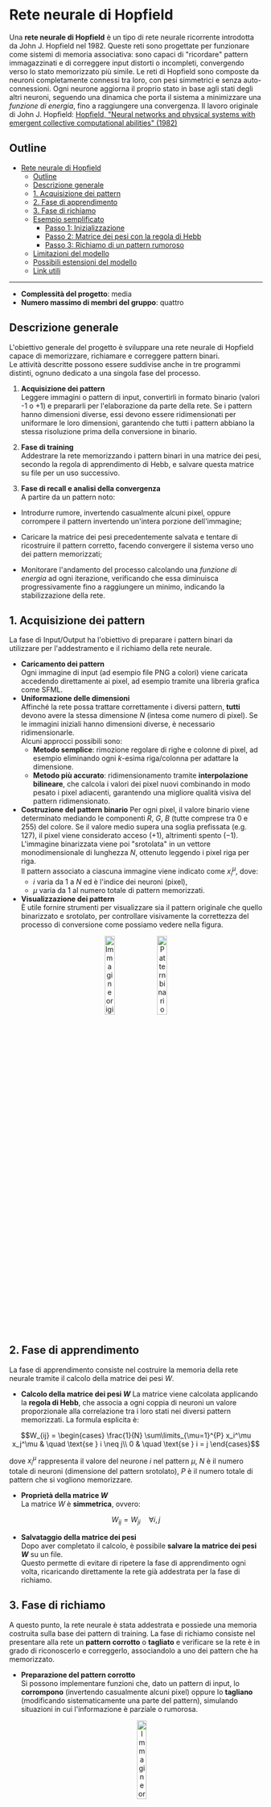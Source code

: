 # Rete neurale di Hopfield

Una **rete neurale di Hopfield** è un tipo di rete neurale ricorrente introdotta da John J. Hopfield nel 1982. Queste reti sono progettate per funzionare come sistemi di memoria associativa: sono capaci di "ricordare" pattern immagazzinati e di correggere input distorti o incompleti, convergendo verso lo stato memorizzato più simile. Le reti di Hopfield sono composte da neuroni completamente connessi tra loro, con pesi simmetrici e senza auto-connessioni. Ogni neurone aggiorna il proprio stato in base agli stati degli altri neuroni, seguendo una dinamica che porta il sistema a minimizzare una _funzione di energia_, fino a raggiungere una convergenza. Il lavoro originale di John J. Hopfield:  [Hopfield, "Neural networks and physical systems with emergent collective computational abilities" (1982)](https://www.pnas.org/doi/10.1073/pnas.79.8.2554)

## Outline

- [Rete neurale di Hopfield](#rete-neurale-di-hopfield)
  - [Outline](#outline)
  - [Descrizione generale](#descrizione-generale)
  - [1. Acquisizione dei pattern](#1-acquisizione-dei-pattern)
  - [2. Fase di apprendimento](#2-fase-di-apprendimento)
  - [3. Fase di richiamo](#3-fase-di-richiamo)
  - [Esempio semplificato](#esempio-semplificato)
    - [Passo 1: Inizializzazione](#passo-1-inizializzazione)
    - [Passo 2: Matrice dei pesi con la regola di Hebb](#passo-2-matrice-dei-pesi-con-la-regola-di-hebb)
    - [Passo 3: Richiamo di un pattern rumoroso](#passo-3-richiamo-di-un-pattern-rumoroso)
  - [Limitazioni del modello](#limitazioni-del-modello)
  - [Possibili estensioni del modello](#possibili-estensioni-del-modello)
  - [Link utili](#link-utili)

---

- **Complessità del progetto**: media
- **Numero massimo di membri del gruppo**: quattro

## Descrizione generale

L'obiettivo generale del progetto è sviluppare una rete neurale di Hopfield capace di memorizzare, richiamare e correggere pattern binari.  
Le attività descritte possono essere suddivise anche in tre programmi distinti, ognuno dedicato a una singola fase del processo.

1. **Acquisizione dei pattern**  
Leggere immagini o pattern di input, convertirli in formato binario (valori -1 o +1) e prepararli per l'elaborazione da parte della rete. Se i pattern hanno dimensioni diverse, essi devono essere ridimensionati per uniformare le loro dimensioni, garantendo che tutti i pattern abbiano la stessa risoluzione prima della conversione in binario.

2. **Fase di training**  
Addestrare la rete memorizzando i pattern binari in una matrice dei pesi, secondo la regola di apprendimento di Hebb, e salvare questa matrice su file per un uso successivo.

3. **Fase di recall e analisi della convergenza**  
A partire da un pattern noto:

- Introdurre rumore, invertendo casualmente alcuni pixel, oppure corrompere il pattern invertendo un'intera porzione dell'immagine;

- Caricare la matrice dei pesi precedentemente salvata e tentare di ricostruire il pattern corretto, facendo convergere il sistema verso uno dei pattern memorizzati;

- Monitorare l'andamento del processo calcolando una _funzione di energia_ ad ogni iterazione, verificando che essa diminuisca progressivamente fino a raggiungere un minimo, indicando la stabilizzazione della rete.

## 1. Acquisizione dei pattern

La fase di Input/Output ha l'obiettivo di preparare i pattern binari da utilizzare per l'addestramento e il richiamo della rete neurale.

- **Caricamento dei pattern**  
Ogni immagine di input (ad esempio file PNG a colori) viene caricata accedendo direttamente ai pixel, ad esempio tramite una libreria grafica come SFML. 
- **Uniformazione delle dimensioni**  
Affinché la rete possa trattare correttamente i diversi pattern, **tutti** devono avere la stessa dimensione $N$ (intesa come numero di pixel). Se le immagini iniziali hanno dimensioni diverse, è necessario ridimensionarle.  
Alcuni approcci possibili sono:
  - **Metodo semplice**: rimozione regolare di righe e colonne di pixel, ad esempio eliminando ogni $k$-esima riga/colonna per adattare la dimensione.
  - **Metodo più accurato**: ridimensionamento tramite **interpolazione bilineare**, che calcola i valori dei pixel nuovi combinando in modo pesato i pixel adiacenti, garantendo una migliore qualità visiva del pattern ridimensionato.
- **Costruzione del pattern binario**
Per ogni pixel, il valore binario viene determinato mediando le componenti $R$, $G$, $B$ (tutte comprese tra 0 e 255) del colore. Se il valore medio supera una soglia prefissata (e.g. 127), il pixel viene considerato acceso ($+1$), altrimenti spento ($-1$). L'immagine binarizzata viene poi "srotolata" in un vettore monodimensionale di lunghezza $N$, ottenuto leggendo i pixel riga per riga.  
Il pattern associato a ciascuna immagine viene indicato come $x_i^\mu$, dove:
  - $i$ varia da $1$ a $N$ ed è l'indice dei neuroni (pixel),
  - $\mu$ varia da $1$ al numero totale di pattern memorizzati.
- **Visualizzazione dei pattern**  
È utile fornire strumenti per visualizzare sia il pattern originale che quello binarizzato e srotolato, per controllare visivamente la correttezza del processo di conversione come possiamo vedere nella figura.

<div style="text-align: center;"> <img src="orecchino.png" alt="Immagine originale" width="20%"> <img src="hopfield-output.png" alt="Pattern binario recuperato" width="20%"></div>

## 2. Fase di apprendimento

La fase di apprendimento consiste nel costruire la memoria della rete neurale tramite il calcolo della matrice dei pesi $W$.

- **Calcolo della matrice dei pesi $W$**
  La matrice viene calcolata applicando la **regola di Hebb**, che associa a ogni coppia di neuroni un valore proporzionale alla correlazione tra i loro stati nei diversi pattern memorizzati. La formula esplicita è:

```math
W_{ij} = 
\begin{cases}
\frac{1}{N} \sum\limits_{\mu=1}^{P} x_i^\mu x_j^\mu & \quad \text{se } i \neq j\\
0 & \quad \text{se } i = j
\end{cases}
```

  dove $x_i^\mu$ rappresenta il valore del neurone $i$ nel pattern $\mu$, $N$ è il numero totale di neuroni (dimensione del pattern srotolato), $P$ è il numero totale di pattern che si vogliono memorizzare.

- **Proprietà della matrice $W$**  
  La matrice $W$ è **simmetrica**, ovvero:

```math
W_{ij} = W_{ji} \quad \forall i,j
```

- **Salvataggio della matrice dei pesi**  
  Dopo aver completato il calcolo, è possibile **salvare la matrice dei pesi $W$** su un file.  
  Questo permette di evitare di ripetere la fase di apprendimento ogni volta, ricaricando direttamente la rete già addestrata per la fase di richiamo.

## 3. Fase di richiamo

A questo punto, la rete neurale è stata addestrata e possiede una memoria costruita sulla base dei pattern di training. La fase di richiamo consiste nel presentare alla rete un **pattern corrotto** o **tagliato** e verificare se la rete è in grado di riconoscerlo e correggerlo, associandolo a uno dei pattern che ha memorizzato.

- **Preparazione del pattern corrotto**  
  Si possono implementare funzioni che, dato un pattern di input, lo **corrompono** (invertendo casualmente alcuni pixel) oppure lo **tagliano** (modificando sistematicamente una parte del pattern), simulando situazioni in cui l'informazione è parziale o rumorosa.
  <div style="text-align: center;"><img src="hopfield-input.png" alt="Immagine originale" width="20%"></div>
  
- **Dinamica di aggiornamento**  
  La rete aggiorna lo stato di ciascun neurone seguendo la regola di Hopfield:

```math
x_i(t+1) = \text{sign}\left(\sum_j W_{ij} x_j(t) \right)
```

  dove $t$ rappresenta l'indice temporale delle iterazioni, $x_i(t)$ è lo stato (valore binario $-1$ o $+1$) del neurone $i$ al tempo $t$, il valore di $x_i(t+1)$ dipende dalla funzione segno (che restituisce -1 se l'argiomento è negativo, +1 altrimenti) della somma pesata degli stati degli altri neuroni al tempo $t$.

- **Criterio di convergenza**  
  Il processo di aggiornamento viene **ripetuto iterativamente** finché il pattern **non converge**, ovvero finché:

```math
x_i(t+1) = x_i(t) \quad \forall i
```

  In altre parole, l'aggiornamento non cambia più lo stato della rete da un'iterazione all'altra.

- **Monitoraggio dell'evoluzione**  
  Durante il processo di richiamo, è utile visualizzare:
  - Il pattern corrotto iniziale,
  - L'evoluzione del pattern a ogni iterazione (ad esempio frame per frame),
  - Il pattern finale raggiunto dopo la convergenza.

- **Introduzione della funzione energia**  
  Per analizzare l'andamento della rete durante il richiamo, si può introdurre una **funzione energia** definita come:

```math
E(t) = -\frac{1}{2} \sum_{i,j} W_{ij} x_i(t) x_j(t)
```

  Questa "energia" non corrisponde a un'energia fisica reale, ma è un'analogia: rappresenta una misura della "stabilità" della rete. Durante il richiamo, la funzione energia **decresce** o **rimane costante** a ogni iterazione, e il processo di richiamo si conclude quando l'energia raggiunge un minimo locale. Monitorare $E(t)$ permette di verificare se e come la rete sta convergendo verso uno stato stabile.

## Esempio semplificato

Abbiamo due pattern binari che vogliamo memorizzare nella rete:

```math
x^{(1)} = (-1,1,1, -1)\\ 
x^{(2)} = (1, -1, -1, 1)
```

### Passo 1: Inizializzazione

Costruiamo una matrice dei pesi $W$ di dimensione $4 \times 4$ (poiché abbiamo 4 neuroni).  
Impostiamo **tutti gli elementi sulla diagonale a zero** per evitare auto-connessioni, cioè:

```math
W_{ij} = 0 \quad \text{per} \quad i = j
```

### Passo 2: Matrice dei pesi con la regola di Hebb
Utilizziamo la **regola di Hebb** per aggiornare i pesi considerando tutti i pattern:

```math
W_{ij} = \frac{1}{N} \sum_{\mu=1}^{P} x_i^\mu x_j^\mu
```

dove:
- $N$ è il numero di neuroni (4),
- $P$ è il numero di pattern memorizzati (2).

Calcoliamo $w_{ij}$ per ciascuna coppia $(i,j)$:

| Coppia | Calcolo Pattern 1 | Calcolo Pattern 2 | $W_{ij}$ |
|--------|-------------------|-------------------|----------|
| $W_{12}$ | $x_1^{(1)} \cdot x_2^{(1)} = -1$ | $x_1^{(2)} \cdot x_2^{(2)} = -1$ | $-1/2$ |
| $W_{13}$ | $x_1^{(1)} \cdot x_3^{(1)} = -1$ | $x_1^{(2)} \cdot x_3^{(2)} = -1$ | $-1/2$ |
| $W_{14}$ | $x_1^{(1)} \cdot x_4^{(1)} = 1$  | $x_1^{(2)} \cdot x_4^{(2)} = 1$ | $1/2$ |
| $W_{23}$ | $x_2^{(1)} \cdot x_3^{(1)} = 1$  | $x_2^{(2)} \cdot x_3^{(2)} = 1$ | $1/2$ |
| $W_{24}$ | $x_2^{(1)} \cdot x_4^{(1)} = -1$ | $x_2^{(2)} \cdot x_4^{(2)} = -1$ | $-1/2$ |
| $W_{34}$ | $x_3^{(1)} \cdot x_4^{(1)} = -1$ | $x_3^{(2)} \cdot x_4^{(2)} = -1$ | $-1/2$ |

**Nota**: Poiché i pesi sono simmetrici ($W_{ij} = W_{ji}$), basta calcolarli una sola volta.

### Passo 3: Richiamo di un pattern rumoroso

Supponiamo di iniziare con un pattern parzialmente corrotto:

```math
x_{\text{iniziale}} = (1, -1, 1, -1)
```

(dove il primo bit è errato rispetto a $x^{(1)}$).

Ora aggiorniamo ogni neurone calcolando il suo **campo locale** e applicando la **funzione segno**:

```math
x_1' = \text{sgn}((-1/2) \cdot 1 + (-1/2) \cdot (-1) + 1/2 \cdot (-1)) = \text{sgn}(-1/2)
```

Risultato: $x_1' = -1$.

```math
x_2' = \text{sgn}((-1/2) \cdot (-1) + 1/2 \cdot (-1) + (-1/2) \cdot (-1)) = \text{sgn}(1/2)
```

Risultato: $x_2' = 1$.

```math
x_3' = \text{sgn}((-1/2) \cdot (-1) + 1/2 \cdot 1 + (-1/2) \cdot (-1)) = \text{sgn}(3/2)
```

Risultato: $x_3' = 1$.

```math
x_4' = \text{sgn}(1/2 \cdot (-1) + (-1/2) \cdot 1 + (-1/2) \cdot (-1)) = \text{sgn}(-1/2)
```

Risultato: $x_4' = -1$.

Quindi, il pattern aggiornato è:

```math
x' = (-1, 1, 1, -1)
```

La rete ha corretto il bit sbagliato, recuperando il pattern memorizzato più vicino!

## Limitazioni del modello

- Il numero massimo di pattern memorizzabili senza errori è limitato a circa $0.138 \times N$, con $N$ numero di neuroni.
- Possono emergere **stati spuri**, ossia configurazioni stabili non corrispondenti ai pattern memorizzati.
- La rete gestisce solo pattern binari con valori $-1$ e $+1$.
- Pattern molto simili tra loro possono confondere la rete durante il richiamo.
- La convergenza può portare a minimi locali non desiderati invece del pattern corretto.

## Possibili estensioni del modello

- **[Algoritmo di Metropolis-Hastings](https://en.wikipedia.org/wiki/Metropolis%E2%80%93Hastings_algorithm)**  
  Introdurre una dinamica stocastica in cui i flip degli stati dei neuroni avvengono con una certa probabilità, basata sulla variazione di energia.  
  Questo può aiutare a superare minimi locali spuri, permettendo alla rete di esplorare meglio lo spazio degli stati e trovare il pattern corretto.

- **[Aggiunta di rumore termico (Simulated Annealing)](https://en.wikipedia.org/wiki/Simulated_annealing)**  
  Integrare una "temperatura" che decresce gradualmente per favorire l'esplorazione iniziale e la convergenza finale verso stati di energia minima globale.

## Link utili

- **[Hopfield Networks is All You Need](https://ml-jku.github.io/hopfield-layers/)**  
  Una panoramica moderna sulle reti di Hopfield, con estensioni deep learning e connessioni con architetture moderne.
